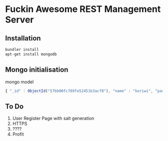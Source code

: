 # Fuckin Awesome REST Management Server
## Installation

```bash
bundler install
apt-get install mongodb
```
## Mongo initialisation

mongo model

```js
{ "_id" : ObjectId("57bb00fc769fe52451b3acf8"), "name" : "koriwi", "password" : "test123", "sessionKey" : "070d027e44dca1a3aef1acbde8115ec9572a19de027e55f38bf81f9a0f5b328c", "expireTime" : "2016-08-23 17:29:11 +0200", "salt" : "1234567" }
```
## To Do

1. User Register Page with salt generation
2. HTTPS
3. ????
4. Profit
